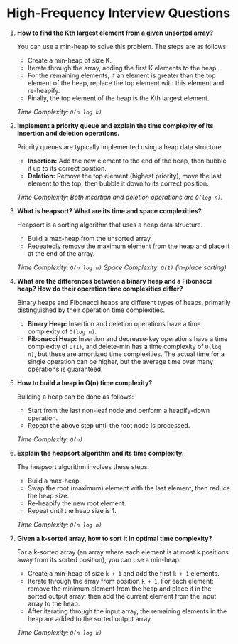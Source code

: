 # High-Frequency Interview Questions

1. **How to find the Kth largest element from a given unsorted array?**

   You can use a min-heap to solve this problem. The steps are as follows:

   - Create a min-heap of size K.
   - Iterate through the array, adding the first K elements to the heap.
   - For the remaining elements, if an element is greater than the top element of the heap, replace the top element with this element and re-heapify.
   - Finally, the top element of the heap is the Kth largest element.

   *Time Complexity: `O(n log k)`*


2. **Implement a priority queue and explain the time complexity of its insertion and deletion operations.**

   Priority queues are typically implemented using a heap data structure.

   - **Insertion:** Add the new element to the end of the heap, then bubble it up to its correct position.
   - **Deletion:** Remove the top element (highest priority), move the last element to the top, then bubble it down to its correct position.

   *Time Complexity: Both insertion and deletion operations are `O(log n)`.*


3. **What is heapsort? What are its time and space complexities?**

   Heapsort is a sorting algorithm that uses a heap data structure.

   - Build a max-heap from the unsorted array.
   - Repeatedly remove the maximum element from the heap and place it at the end of the array.

   *Time Complexity: `O(n log n)`*  *Space Complexity: `O(1)` (in-place sorting)*


4. **What are the differences between a binary heap and a Fibonacci heap? How do their operation time complexities differ?**

   Binary heaps and Fibonacci heaps are different types of heaps, primarily distinguished by their operation time complexities.

   - **Binary Heap:** Insertion and deletion operations have a time complexity of `O(log n)`.
   - **Fibonacci Heap:**  Insertion and decrease-key operations have a time complexity of `O(1)`, and delete-min has a time complexity of `O(log n)`, but these are amortized time complexities.  The actual time for a single operation can be higher, but the average time over many operations is guaranteed.


5. **How to build a heap in O(n) time complexity?**

   Building a heap can be done as follows:

   - Start from the last non-leaf node and perform a heapify-down operation.
   - Repeat the above step until the root node is processed.

   *Time Complexity: `O(n)`*


6. **Explain the heapsort algorithm and its time complexity.**

   The heapsort algorithm involves these steps:

   - Build a max-heap.
   - Swap the root (maximum) element with the last element, then reduce the heap size.
   - Re-heapify the new root element.
   - Repeat until the heap size is 1.

   *Time Complexity: `O(n log n)`*


7. **Given a k-sorted array, how to sort it in optimal time complexity?**

   For a k-sorted array (an array where each element is at most k positions away from its sorted position), you can use a min-heap:

   - Create a min-heap of size `k + 1` and add the first `k + 1` elements.
   - Iterate through the array from position `k + 1`.  For each element: remove the minimum element from the heap and place it in the sorted output array; then add the current element from the input array to the heap.
   - After iterating through the input array, the remaining elements in the heap are added to the sorted output array.

   *Time Complexity: `O(n log k)`*  